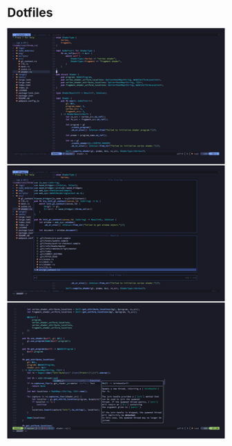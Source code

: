 # Dotfiles

<img src="https://github.com/solidiquis/solidiquis/blob/master/assets/Screen%20Shot%202022-02-28%20at%209.36.05%20AM.png?raw=true">
<img src="https://github.com/solidiquis/solidiquis/blob/master/assets/Screen%20Shot%202022-02-28%20at%209.36.15%20AM.png?raw=true">
<img src="https://github.com/solidiquis/solidiquis/blob/master/assets/Screen%20Shot%202022-02-28%20at%209.47.47%20AM.png?raw=true">
